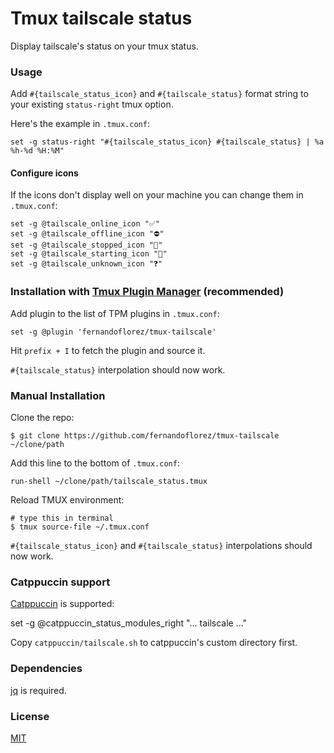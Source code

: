 # Tmux tailscale status

Display tailscale's status on your tmux status.

### Usage

Add `#{tailscale_status_icon}` and `#{tailscale_status}` format string to your existing `status-right` tmux
option.

Here's the example in `.tmux.conf`:

    set -g status-right "#{tailscale_status_icon} #{tailscale_status} | %a %h-%d %H:%M"

#### Configure icons
If the icons don't display well on your machine you can change them in
`.tmux.conf`:

    set -g @tailscale_online_icon "✅"
    set -g @tailscale_offline_icon "⛔️"
    set -g @tailscale_stopped_icon "🛑"
    set -g @tailscale_starting_icon "🔄"
    set -g @tailscale_unknown_icon "❓"

### Installation with [Tmux Plugin Manager](https://github.com/tmux-plugins/tpm) (recommended)

Add plugin to the list of TPM plugins in `.tmux.conf`:

    set -g @plugin 'fernandoflorez/tmux-tailscale'

Hit `prefix + I` to fetch the plugin and source it.

`#{tailscale_status}` interpolation should now work.

### Manual Installation

Clone the repo:

    $ git clone https://github.com/fernandoflorez/tmux-tailscale ~/clone/path

Add this line to the bottom of `.tmux.conf`:

    run-shell ~/clone/path/tailscale_status.tmux

Reload TMUX environment:

    # type this in terminal
    $ tmux source-file ~/.tmux.conf

`#{tailscale_status_icon}` and `#{tailscale_status}` interpolations should now work.

### Catppuccin support
[Catppuccin](https://github.com/catppuccin/tmux/tree/main) is supported:

   set -g @catppuccin_status_modules_right "... tailscale ..."

Copy `catppuccin/tailscale.sh` to catppuccin's custom directory first.

### Dependencies

[jq](https://github.com/jqlang/jq) is required.

### License

[MIT](LICENSE.md)
